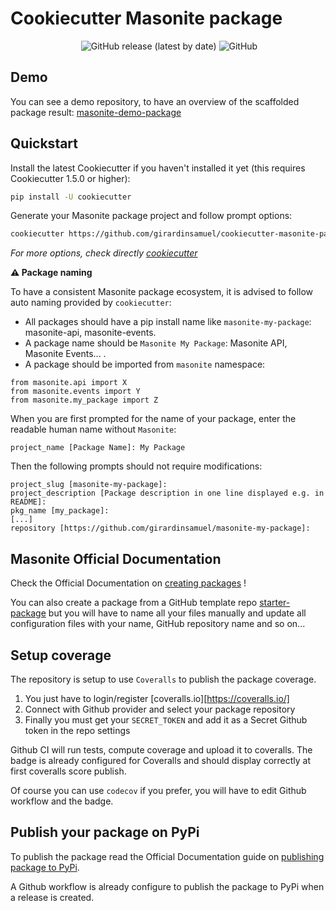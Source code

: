 # Cookiecutter Masonite package

<p align="center">
  <img src="https://pyup.io/repos/github/girardinsamuel/cookiecutter-masonite-package/shield.svg" class="badge-modal-trigger shield" data-toggle="tooltip" data-placement="top" title="" id="shield" data-original-title="show url">
  <img alt="GitHub release (latest by date)" src="https://img.shields.io/github/v/release/girardinsamuel/cookiecutter-masonite-package">
  <img alt="GitHub" src="https://img.shields.io/github/license/girardinsamuel/cookiecutter-masonite-package">
</p>

## Demo

You can see a demo repository, to have an overview of the scaffolded package result:
[masonite-demo-package](https://github.com/girardinsamuel/masonite-demo-package)

## Quickstart

Install the latest Cookiecutter if you haven't installed it yet (this requires Cookiecutter 1.5.0 or higher):

```bash
pip install -U cookiecutter
```

Generate your Masonite package project and follow prompt options:

```bash
cookiecutter https://github.com/girardinsamuel/cookiecutter-masonite-package.git
```

_For more options, check directly [cookiecutter](https://github.com/cookiecutter/cookiecutter)_

**⚠️ Package naming**

To have a consistent Masonite package ecosystem, it is advised to follow auto naming provided by `cookiecutter`:

- All packages should have a pip install name like `masonite-my-package`: masonite-api, masonite-events.
- A package name should be `Masonite My Package`: Masonite API, Masonite Events... .
- A package should be imported from `masonite` namespace:

```
from masonite.api import X
from masonite.events import Y
from masonite.my_package import Z
```

When you are first prompted for the name of your package, enter the readable human name without `Masonite`:

```
project_name [Package Name]: My Package
```

Then the following prompts should not require modifications:

```
project_slug [masonite-my-package]:
project_description [Package description in one line displayed e.g. in README]:
pkg_name [my_package]:
[...]
repository [https://github.com/girardinsamuel/masonite-my-package]:

```

## Masonite Official Documentation

Check the Official Documentation on [creating packages](https://docs.masoniteproject.com/advanced/creating-packages) !

You can also create a package from a GitHub template repo [starter-package](https://github.com/MasoniteFramework/starter-package/generate) but you will have to
name all your files manually and update all configuration files with your name, GitHub repository name and so on...

## Setup coverage

The repository is setup to use `Coveralls` to publish the package coverage.

1. You just have to login/register [coveralls.io][https://coveralls.io/]
2. Connect with Github provider and select your package repository
3. Finally you must get your `SECRET_TOKEN` and add it as a Secret Github token in the repo settings

Github CI will run tests, compute coverage and upload it to coveralls. The badge is already configured for
Coveralls and should display correctly at first coveralls score publish.

Of course you can use `codecov` if you prefer, you will have to edit Github workflow and the badge.

## Publish your package on PyPi

To publish the package read the Official Documentation guide on [publishing package to PyPi](https://docs.masoniteproject.com/advanced/creating-packages#uploading-to-pypi).

A Github workflow is already configure to publish the package to PyPi when
a release is created.
